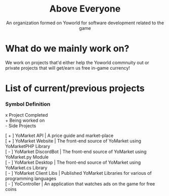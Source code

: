 <div align="center">
    <h1>Above Everyone</h1>
    <p>An organization formed on Yoworld for software development related to the game<p>
</div>

# What do we mainly work on?

We work on projects that'd either help the Yoworld commnuity out or private projects that will get/earn us free in-game currency!

# List of current/previous projects

### Symbol Definition

<p>x Project Completed<br />
+ Being worked on<br />
- Side Projects</p>

<p>[ + ] YoMarket API          | A price guide and market-place<br />
[ + ] YoMarket Website      | The front-end source of YoMarket using YoMarketPHP Library<br />
[ - ] YoMarket DiscordBot   | The front-end source of YoMarket using YoMarket.py Module<br />
[ - ] YoMarket Desktop      | The front-end source of YoMarket using YoMarket.cs Library<br />
[ - ] YoMarket Client Libs  | Published YoMarket Libraries for various of programming languages<br />
[ - ] YoController          | An application that watches ads on the game for free coins</p>
